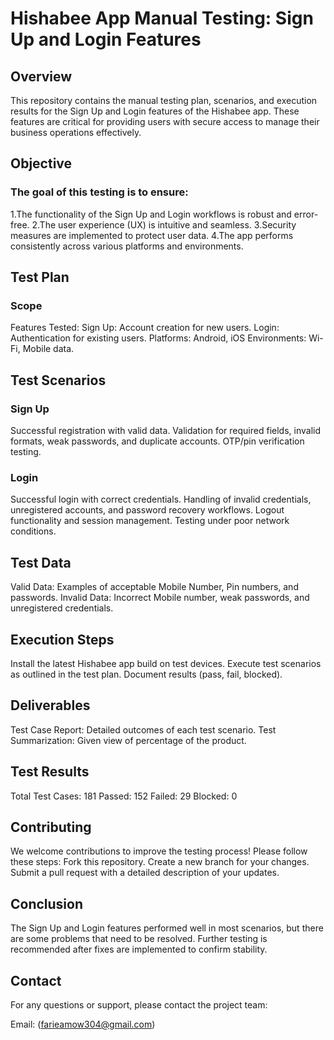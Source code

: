 # Hishabee App Manual Testing: Sign Up and Login Features #
## Overview ##
This repository contains the manual testing plan, scenarios, and execution results for the Sign Up and Login features of the Hishabee app. These features are critical for providing users with secure access to manage their business operations effectively.

## Objective ##
### The goal of this testing is to ensure: ###

1.The functionality of the Sign Up and Login workflows is robust and error-free.
2.The user experience (UX) is intuitive and seamless.
3.Security measures are implemented to protect user data.
4.The app performs consistently across various platforms and environments.
## Test Plan ##
### Scope ###
Features Tested:
Sign Up: Account creation for new users.
Login: Authentication for existing users.
Platforms: Android, iOS
Environments: Wi-Fi, Mobile data.

## Test Scenarios ##
### Sign Up ###
Successful registration with valid data.
Validation for required fields, invalid formats, weak passwords, and duplicate accounts.
OTP/pin verification testing.

### Login ###
Successful login with correct credentials.
Handling of invalid credentials, unregistered accounts, and password recovery workflows.
Logout functionality and session management.
Testing under poor network conditions.

## Test Data ##
Valid Data: Examples of acceptable Mobile Number, Pin numbers, and passwords.
Invalid Data: Incorrect Mobile number, weak passwords, and unregistered credentials.

## Execution Steps ##
Install the latest Hishabee app build on test devices.
Execute test scenarios as outlined in the test plan.
Document results (pass, fail, blocked).

## Deliverables ##
Test Case Report: Detailed outcomes of each test scenario.
Test Summarization: Given view of percentage of the product.

## Test Results ##
Total Test Cases: 181
Passed: 152
Failed: 29
Blocked: 0

## Contributing ##
We welcome contributions to improve the testing process! Please follow these steps:
Fork this repository.
Create a new branch for your changes.
Submit a pull request with a detailed description of your updates.

## Conclusion ##
The Sign Up and Login features performed well in most scenarios, but there are some problems that need to be resolved. Further testing is recommended after fixes are implemented to confirm stability.

## Contact ##
For any questions or support, please contact the project team:

Email: (farieamow304@gmail.com)







